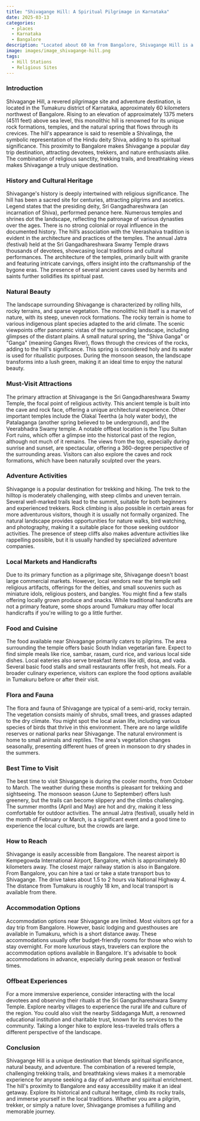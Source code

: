```yaml
---
title: "Shivagange Hill: A Spiritual Pilgrimage in Karnataka"
date: 2025-03-13
categories:
  - places
  - Karnataka
  - Bangalore
description: "Located about 60 km from Bangalore, Shivagange Hill is a sacred pilgrimage site for both Hindus and Buddhists. This hill has a long history of spiritual significance, dating back to the 7th century AD. According to legend, this hill was the abode of Lord Shiva and the goddess Parvati."
image: images/image_shivagange-hill.png
tags: 
  - Hill Stations
  - Religious Sites
---
```



### **Introduction**

Shivagange Hill, a revered pilgrimage site and adventure destination, is located in the Tumakuru district of Karnataka, approximately 60 kilometers northwest of Bangalore. Rising to an elevation of approximately 1375 meters (4511 feet) above sea level, this monolithic hill is renowned for its unique rock formations, temples, and the natural spring that flows through its crevices.  The hill's appearance is said to resemble a Shivalinga, the symbolic representation of the Hindu deity Shiva, adding to its spiritual significance.  This proximity to Bangalore makes Shivagange a popular day trip destination, attracting devotees, trekkers, and nature enthusiasts alike. The combination of religious sanctity, trekking trails, and breathtaking views makes Shivagange a truly unique destination.

### **History and Cultural Heritage**

Shivagange's history is deeply intertwined with religious significance.  The hill has been a sacred site for centuries, attracting pilgrims and ascetics. Legend states that the presiding deity, Sri Gangadhareshwara (an incarnation of Shiva), performed penance here. Numerous temples and shrines dot the landscape, reflecting the patronage of various dynasties over the ages. There is no strong colonial or royal influence in the documented history. The hill’s association with the Veerashaiva tradition is evident in the architecture and practices of the temples. The annual Jatra (festival) held at the Sri Gangadhareshwara Swamy Temple draws thousands of devotees, showcasing local traditions and cultural performances. The architecture of the temples, primarily built with granite and featuring intricate carvings, offers insight into the craftsmanship of the bygone eras. The presence of several ancient caves used by hermits and saints further solidifies its spiritual past.

### **Natural Beauty**

The landscape surrounding Shivagange is characterized by rolling hills, rocky terrains, and sparse vegetation. The monolithic hill itself is a marvel of nature, with its steep, uneven rock formations.  The rocky terrain is home to various indigenous plant species adapted to the arid climate. The scenic viewpoints offer panoramic vistas of the surrounding landscape, including glimpses of the distant plains.  A small natural spring, the "Shiva Ganga" or "Ganga" (meaning Ganges River), flows through the crevices of the rocks, adding to the hill's significance.  This spring is considered holy and its water is used for ritualistic purposes. During the monsoon season, the landscape transforms into a lush green, making it an ideal time to enjoy the natural beauty.

### **Must-Visit Attractions**

The primary attraction at Shivagange is the Sri Gangadhareshwara Swamy Temple, the focal point of religious activity.  This ancient temple is built into the cave and rock face, offering a unique architectural experience.  Other important temples include the Olakal Teertha (a holy water body), the Patalaganga (another spring believed to be underground), and the Veerabhadra Swamy temple. A notable offbeat location is the Tipu Sultan Fort ruins, which offer a glimpse into the historical past of the region, although not much of it remains.  The views from the top, especially during sunrise and sunset, are spectacular, offering a 360-degree perspective of the surrounding areas. Visitors can also explore the caves and rock formations, which have been naturally sculpted over the years.

### **Adventure Activities**

Shivagange is a popular destination for trekking and hiking. The trek to the hilltop is moderately challenging, with steep climbs and uneven terrain.   Several well-marked trails lead to the summit, suitable for both beginners and experienced trekkers. Rock climbing is also possible in certain areas for more adventurous visitors, though it is usually not formally organized.  The natural landscape provides opportunities for nature walks, bird watching, and photography, making it a suitable place for those seeking outdoor activities. The presence of steep cliffs also makes adventure activities like rappelling possible, but it is usually handled by specialized adventure companies.

### **Local Markets and Handicrafts**

Due to its primary function as a pilgrimage site, Shivagange doesn't boast large commercial markets. However, local vendors near the temple sell religious artifacts, offerings for the deities, and small souvenirs such as miniature idols, religious posters, and bangles.  You might find a few stalls offering locally grown produce and snacks. While traditional handicrafts are not a primary feature, some shops around Tumakuru may offer local handicrafts if you're willing to go a little further.

### **Food and Cuisine**

The food available near Shivagange primarily caters to pilgrims.  The area surrounding the temple offers basic South Indian vegetarian fare.  Expect to find simple meals like rice, sambar, rasam, curd rice, and various local side dishes. Local eateries also serve breakfast items like idli, dosa, and vada.  Several basic food stalls and small restaurants offer fresh, hot meals.  For a broader culinary experience, visitors can explore the food options available in Tumakuru before or after their visit.

### **Flora and Fauna**

The flora and fauna of Shivagange are typical of a semi-arid, rocky terrain. The vegetation consists mainly of shrubs, small trees, and grasses adapted to the dry climate.  You might spot the local avian life, including various species of birds that thrive in this environment.  There are no large wildlife reserves or national parks near Shivagange. The natural environment is home to small animals and reptiles. The area's vegetation changes seasonally, presenting different hues of green in monsoon to dry shades in the summers.

### **Best Time to Visit**

The best time to visit Shivagange is during the cooler months, from October to March. The weather during these months is pleasant for trekking and sightseeing. The monsoon season (June to September) offers lush greenery, but the trails can become slippery and the climbs challenging. The summer months (April and May) are hot and dry, making it less comfortable for outdoor activities.   The annual Jatra (festival), usually held in the month of February or March, is a significant event and a good time to experience the local culture, but the crowds are large.

### **How to Reach**

Shivagange is easily accessible from Bangalore. The nearest airport is Kempegowda International Airport, Bangalore, which is approximately 80 kilometers away.   The closest major railway station is also in Bangalore.  From Bangalore, you can hire a taxi or take a state transport bus to Shivagange. The drive takes about 1.5 to 2 hours via National Highway 4.  The distance from Tumakuru is roughly 18 km, and local transport is available from there.

### **Accommodation Options**

Accommodation options near Shivagange are limited. Most visitors opt for a day trip from Bangalore. However, basic lodging and guesthouses are available in Tumakuru, which is a short distance away.   These accommodations usually offer budget-friendly rooms for those who wish to stay overnight.  For more luxurious stays, travelers can explore the accommodation options available in Bangalore.  It's advisable to book accommodations in advance, especially during peak season or festival times.

### **Offbeat Experiences**

For a more immersive experience, consider interacting with the local devotees and observing their rituals at the Sri Gangadhareshwara Swamy Temple.  Explore nearby villages to experience the rural life and culture of the region.  You could also visit the nearby Siddaganga Mutt, a renowned educational institution and charitable trust, known for its services to the community.  Taking a longer hike to explore less-traveled trails offers a different perspective of the landscape.

### **Conclusion**

Shivagange Hill is a unique destination that blends spiritual significance, natural beauty, and adventure.  The combination of a revered temple, challenging trekking trails, and breathtaking views makes it a memorable experience for anyone seeking a day of adventure and spiritual enrichment. The hill's proximity to Bangalore and easy accessibility make it an ideal getaway. Explore its historical and cultural heritage, climb its rocky trails, and immerse yourself in the local traditions.  Whether you are a pilgrim, trekker, or simply a nature lover, Shivagange promises a fulfilling and memorable journey.



